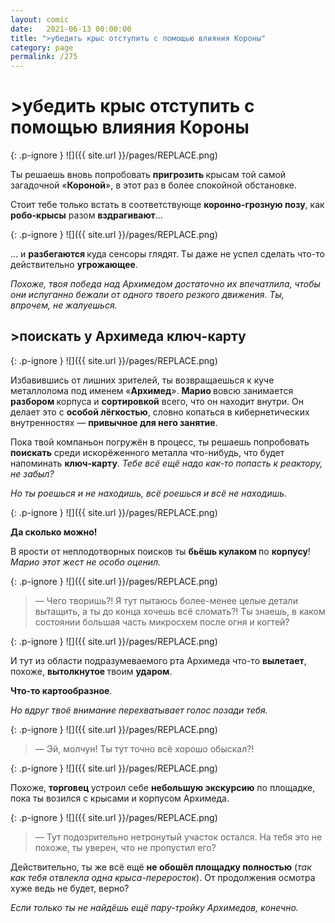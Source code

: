 ```yaml
---
layout: comic
date:   2021-06-13 00:00:00 
title: ">убедить крыс отступить с помощью влияния Короны"
category: page
permalink: /275
---
```

# >убедить крыс отступить с помощью влияния Короны

{: .p-ignore }
![]({{ site.url }}/pages/REPLACE.png)

Ты решаешь вновь попробовать <strong>пригрозить </strong>крысам той самой загадочной «<strong>Короной</strong>», в этот раз в более спокойной обстановке.

Стоит тебе только встать в соответствующе <strong>коронно-грозную позу</strong>, как <strong>робо-крысы</strong> разом <strong>вздрагивают</strong>…

{: .p-ignore }
![]({{ site.url }}/pages/REPLACE.png)

… и <strong>разбегаются </strong>куда сенсоры глядят. Ты даже не успел сделать что-то действительно <strong>угрожающее</strong>.

<em>Похоже, твоя победа над Архимедом достаточно их впечатлила, чтобы они испуганно бежали от одного твоего резкого движения. Ты, впрочем, не жалуешься.</em>

## >поискать у Архимеда ключ-карту

{: .p-ignore }
![]({{ site.url }}/pages/REPLACE.png)

Избавившись от лишних зрителей, ты возвращаешься к куче металлолома под именем «<strong>Архимед</strong>». <strong>Марио </strong>вовсю занимается <strong>разбором </strong>корпуса и <strong>сортировкой</strong> всего, что он находит внутри. Он делает это с <strong>особой лёгкостью</strong>, словно копаться в кибернетических внутренностях — <strong>привычное для него занятие</strong>.

Пока твой компаньон погружён в процесс, ты решаешь попробовать <strong>поискать</strong> среди искорёженного металла что-нибудь, что будет напоминать <strong>ключ-карту</strong>. <em>Тебе всё ещё надо как-то попасть к реактору, не забыл?</em>

<em>Но ты роешься и не находишь, всё роешься и всё не находишь.</em>

{: .p-ignore }
![]({{ site.url }}/pages/REPLACE.png)

<strong>Да сколько можно!</strong>

В ярости от неплодотворных поисков ты <strong>бьёшь кулаком </strong>по <strong>корпусу</strong>! <em>Марио этот жест не особо оценил.</em>

{: .p-ignore }
![]({{ site.url }}/pages/REPLACE.png)

<blockquote>— Чего творишь?! Я тут пытаюсь более-менее целые детали вытащить, а ты до конца хочешь всё сломать?! Ты знаешь, в каком состоянии большая часть микросхем после огня и когтей?</blockquote>

{: .p-ignore }
![]({{ site.url }}/pages/REPLACE.png)

И тут из области подразумеваемого рта Архимеда что-то <strong>вылетает</strong>, похоже, <strong>вытолкнутое </strong>твоим <strong>ударом</strong>. 

<strong>Что-то картообразное</strong>.

<em>Но вдруг твоё внимание перехватывает голос позади тебя.</em>

{: .p-ignore }
![]({{ site.url }}/pages/REPLACE.png)

<blockquote>— Эй, молчун! Ты тут точно всё хорошо обыскал?!</blockquote>

{: .p-ignore }
![]({{ site.url }}/pages/REPLACE.png)

Похоже, <strong>торговец </strong>устроил себе <strong>небольшую экскурсию</strong> по площадке, пока ты возился с крысами и корпусом Архимеда.

{: .p-ignore }
![]({{ site.url }}/pages/REPLACE.png)

<blockquote>— Тут подозрительно нетронутый участок остался. На тебя это не похоже, ты уверен, что не пропустил его?</blockquote>

Действительно, ты же всё ещё <strong>не обошёл площадку полностью</strong> (<em>так как тебя отвлекла одна крыса-переросток</em>). От продолжения осмотра хуже ведь не будет, верно?

<em>Если только ты не найдёшь ещё пару-тройку Архимедов, конечно.</em>
